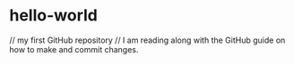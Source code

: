 # hello-world
// my first GitHub repository
// I am reading along with the GitHub guide on how to make and commit changes.
